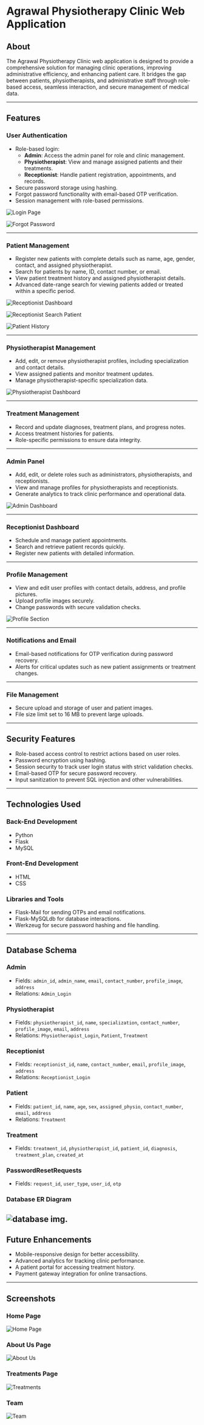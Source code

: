 # Agrawal Physiotherapy Clinic Web Application

## About
The Agrawal Physiotherapy Clinic web application is designed to provide a comprehensive solution for managing clinic operations, improving administrative efficiency, and enhancing patient care. It bridges the gap between patients, physiotherapists, and administrative staff through role-based access, seamless interaction, and secure management of medical data.

---

## Features

### User Authentication
- Role-based login:
  - **Admin**: Access the admin panel for role and clinic management.
  - **Physiotherapist**: View and manage assigned patients and their treatments.
  - **Receptionist**: Handle patient registration, appointments, and records.
- Secure password storage using hashing.
- Forgot password functionality with email-based OTP verification.
- Session management with role-based permissions.

![Login Page](https://github.com/aryanshailech/Physiotherapy-Clinic-Web-Application/blob/main/Readme_img/login.png)

![Forgot Password](https://github.com/aryanshailech/Physiotherapy-Clinic-Web-Application/blob/main/Readme_img/forgot%20password.png)

---

### Patient Management
- Register new patients with complete details such as name, age, gender, contact, and assigned physiotherapist.
- Search for patients by name, ID, contact number, or email.
- View patient treatment history and assigned physiotherapist details.
- Advanced date-range search for viewing patients added or treated within a specific period.

![Receptionist Dashboard](https://github.com/aryanshailech/Physiotherapy-Clinic-Web-Application/blob/main/Readme_img/receptionist%20dashboard.png)

![Receptionist Search Patient](https://github.com/aryanshailech/Physiotherapy-Clinic-Web-Application/blob/main/Readme_img/receptionist%20search%20patient.png)

![Patient History](https://github.com/aryanshailech/Physiotherapy-Clinic-Web-Application/blob/main/Readme_img/patient%20history.png)

---

### Physiotherapist Management
- Add, edit, or remove physiotherapist profiles, including specialization and contact details.
- View assigned patients and monitor treatment updates.
- Manage physiotherapist-specific specialization data.

![Physiotherapist Dashboard](https://github.com/aryanshailech/Physiotherapy-Clinic-Web-Application/blob/main/Readme_img/physiotherapist%20dashboard.png)

---

### Treatment Management
- Record and update diagnoses, treatment plans, and progress notes.
- Access treatment histories for patients.
- Role-specific permissions to ensure data integrity.

---

### Admin Panel
- Add, edit, or delete roles such as administrators, physiotherapists, and receptionists.
- View and manage profiles for physiotherapists and receptionists.
- Generate analytics to track clinic performance and operational data.

![Admin Dashboard](https://github.com/aryanshailech/Physiotherapy-Clinic-Web-Application/blob/main/Readme_img/admin%20dashboard.png)

---

### Receptionist Dashboard
- Schedule and manage patient appointments.
- Search and retrieve patient records quickly.
- Register new patients with detailed information.

---

### Profile Management
- View and edit user profiles with contact details, address, and profile pictures.
- Upload profile images securely.
- Change passwords with secure validation checks.

![Profile Section](https://github.com/aryanshailech/Physiotherapy-Clinic-Web-Application/blob/main/Readme_img/profile.png)

---

### Notifications and Email
- Email-based notifications for OTP verification during password recovery.
- Alerts for critical updates such as new patient assignments or treatment changes.

---

### File Management
- Secure upload and storage of user and patient images.
- File size limit set to 16 MB to prevent large uploads.

---

## Security Features
- Role-based access control to restrict actions based on user roles.
- Password encryption using hashing.
- Session security to track user login status with strict validation checks.
- Email-based OTP for secure password recovery.
- Input sanitization to prevent SQL injection and other vulnerabilities.

---

## Technologies Used

### Back-End Development
- Python
- Flask
- MySQL

### Front-End Development
- HTML
- CSS

### Libraries and Tools
- Flask-Mail for sending OTPs and email notifications.
- Flask-MySQLdb for database interactions.
- Werkzeug for secure password hashing and file handling.

---

## Database Schema

### Admin
- Fields: `admin_id`, `admin_name`, `email`, `contact_number`, `profile_image`, `address`
- Relations: `Admin_Login`

### Physiotherapist
- Fields: `physiotherapist_id`, `name`, `specialization`, `contact_number`, `profile_image`, `email`, `address`
- Relations: `Physiotherapist_Login`, `Patient`, `Treatment`

### Receptionist
- Fields: `receptionist_id`, `name`, `contact_number`, `email`, `profile_image`, `address`
- Relations: `Receptionist_Login`

### Patient
- Fields: `patient_id`, `name`, `age`, `sex`, `assigned_physio`, `contact_number`, `email`, `address`
- Relations: `Treatment`

### Treatment
- Fields: `treatment_id`, `physiotherapist_id`, `patient_id`, `diagnosis`, `treatment_plan`, `created_at`

### PasswordResetRequests
- Fields: `request_id`, `user_type`, `user_id`, `otp`

### Database ER Diagram
![database img](https://github.com/aryanshailech/Physiotherapy-Clinic-Web-Application/blob/main/Readme_img/db_img.png).
---

## Future Enhancements
- Mobile-responsive design for better accessibility.
- Advanced analytics for tracking clinic performance.
- A patient portal for accessing treatment history.
- Payment gateway integration for online transactions.

---

## Screenshots

### Home Page
![Home Page](https://github.com/aryanshailech/Physiotherapy-Clinic-Web-Application/blob/main/Readme_img/home%20page.png)

### About Us Page
![About Us](https://github.com/aryanshailech/Physiotherapy-Clinic-Web-Application/blob/main/Readme_img/about%20us.png)

### Treatments Page
![Treatments](https://github.com/aryanshailech/Physiotherapy-Clinic-Web-Application/blob/main/Readme_img/treatments.png)

### Team
![Team](https://github.com/aryanshailech/Physiotherapy-Clinic-Web-Application/blob/main/Readme_img/team.png)


